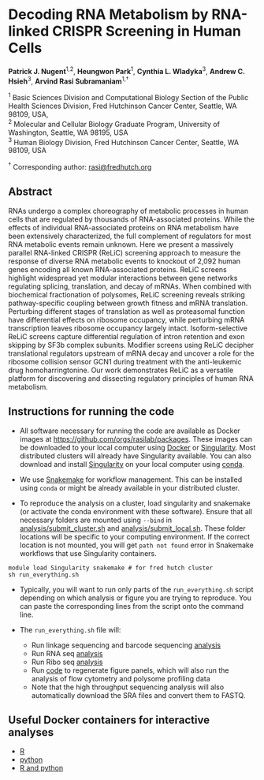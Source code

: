 # Decoding RNA Metabolism by RNA-linked CRISPR Screening in Human Cells

**Patrick J. Nugent**<sup>1,2</sup>, **Heungwon Park**<sup>1</sup>, **Cynthia L. Wladyka**<sup>3</sup>, **Andrew C. Hsieh**<sup>3</sup>, **Arvind Rasi Subramaniam**<sup>1,†</sup>

<sup>1</sup> Basic Sciences Division and Computational Biology Section of the Public Health Sciences Division,
Fred Hutchinson Cancer Center, Seattle, WA 98109, USA, <br/>
<sup>2</sup> Molecular and Cellular Biology Graduate Program, University of Washington, Seattle, WA 98195, USA  <br/>
<sup>3</sup> Human Biology Division, Fred Hutchinson Cancer Center, Seattle, WA 98109, USA

<sup>†</sup> Corresponding author: <rasi@fredhutch.org>

## Abstract

RNAs undergo a complex choreography of metabolic processes in human cells that are regulated by thousands of RNA-associated proteins.
While the effects of individual RNA-associated proteins on RNA metabolism have been extensively characterized, the full complement of regulators for most RNA metabolic events remain unknown.
Here we present a massively parallel RNA-linked CRISPR (ReLiC) screening approach to measure the response of diverse RNA metabolic events to knockout of 2,092 human genes encoding all known RNA-associated proteins.
ReLiC screens highlight widespread yet modular interactions between gene networks regulating splicing, translation, and decay of mRNAs.
When combined with biochemical fractionation of polysomes, ReLiC screening reveals striking pathway-specific coupling between growth fitness and mRNA translation.
Perturbing different stages of translation as well as proteasomal function have differential effects on ribosome occupancy, while perturbing mRNA transcription leaves ribosome occupancy largely intact. 
Isoform-selective ReLiC screens capture differential regulation of intron retention and exon skipping by SF3b complex subunits. 
Modifier screens using ReLiC decipher translational regulators upstream of mRNA decay and uncover a role for the ribosome collision sensor GCN1 during treatment with the anti-leukemic drug homoharringtonine.
Our work demonstrates ReLiC as a versatile platform for discovering and dissecting regulatory principles of human RNA metabolism.


## Instructions for running the code

- All software necessary for running the code are available as Docker images at https://github.com/orgs/rasilab/packages. These images can be downloaded to your local computer using [Docker](https://www.docker.com/) or [Singularity](https://docs.sylabs.io/guides/3.5/user-guide/introduction.html). Most distributed clusters will already have Singularity available. You can also download and install [Singularity](https://anaconda.org/conda-forge/singularity) on your local computer using [conda](https://conda.io/projects/conda/en/latest/user-guide/install/index.html).
 
- We use [Snakemake](https://anaconda.org/bioconda/snakemake-minimal) for workflow management. This can be installed using `conda` or might be already available in your distributed cluster.

- To reproduce the analysis on a cluster, load singularity and snakemake (or activate the conda environment with these software). Ensure that all necessary folders are mounted using `--bind` in [analysis/submit_cluster.sh](./analysis/submit_cluster.sh) and [analysis/submit_local.sh](./analysis/submit_local.sh). These folder locations will be specific to your computing environment. If the correct location is not mounted, you will get `path not found` error in Snakemake workflows that use Singularity containers.

```
module load Singularity snakemake # for fred hutch cluster
sh run_everything.sh
```

- Typically, you will want to run only parts of the `run_everything.sh` script depending on which analysis or figure you are trying to reproduce. You can paste the corresponding lines from the script onto the command line.

- The ```run_everything.sh``` file will:
  - Run linkage sequencing and barcode sequencing [analysis](analysis/barcodeseq)
  - Run RNA seq [analysis](analysis/rnaseq)
  - Run Ribo seq [analysis](analysis/riboseq)
  - Run [code](analysis/run_all_ipynb_scripts.smk) to regenerate figure panels, which will also run the analysis of flow cytometry and polysome profiling data
  - Note that the high throughput sequencing analysis will also automatically download the SRA files and convert them to FASTQ.

## Useful Docker containers for interactive analyses

- [R](https://github.com/rasilab/r/pkgs/container/r)
- [python](https://github.com/rasilab/python/pkgs/container/python)
- [R and python](https://github.com/rasilab/r_python/pkgs/container/r_python)
